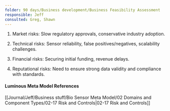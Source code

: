 ```yaml
---
folder: 90 days/Business development/Business Feasibility Assessment
responsible: Jeff
consulted: Greg, Shawn
---
```

1. Market risks: Slow regulatory approvals, conservative industry adoption.  
  
2. Technical risks: Sensor reliability, false positives/negatives, scalability challenges.  

3. Financial risks: Securing initial funding, revenue delays.  

4. Reputational risks: Need to ensure strong data validity and compliance with standards.

#### Luminous Meta Model References

[[Journal/Jeff/Business stuff/Bio Sensor Meta Model/02 Domains and Component Types/02-17 Risk and Controls|02-17 Risk and Controls]]